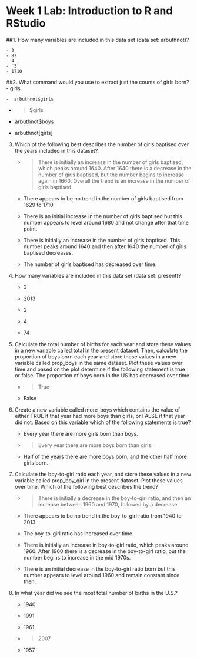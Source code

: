 # Week 1 Lab: Introduction to R and RStudio


##1. How many variables are included in this data set (data set: arbuthnot)?
  
    - 2
    - 82 
    - 4
    - `3`
    - 1710
    

##2. What command would you use to extract just the counts of girls born? 
    -  girls


    -  arbuthnot$girls


   -  >$girls


   -  arbuthnot$boys


   -  arbuthnot[girls]
  
3. Which of the following best describes the number of girls baptised over the years included in this dataset? 



    -  >There is initially an increase in the number of girls baptised, which peaks around 1640. After 1640 there is a decrease in the number of girls baptised, but the number begins to increase again in 1660. Overall the trend is an increase in the number of girls baptised.


    -  There appears to be no trend in the number of girls baptised from 1629 to 1710 


    -  There is an initial increase in the number of girls baptised but this number appears to level around 1680 and not change after that time point.


    -  There is initially an increase in the number of girls baptised. This number peaks around 1640 and then after 1640 the number of girls baptised decreases. 


    -  The number of girls baptised has decreased over time. 


4. How many variables are included in this data set (data set: present)?



    -  3


    -  2013


    -  2


    -  4


    -  74




5. Calculate the total number of births for each year and store these values in a new variable called total in the present dataset. Then, calculate the proportion of boys born each year and store these values in a new variable called prop_boys in the same dataset. Plot these values over time and based on the plot determine if the following statement is true or false: The proportion of boys born in the US has decreased over time.



    -  >True


    -  False


6. Create a new variable called more_boys which contains the value of either TRUE if that year had more boys than girls, or FALSE if that year did not. Based on this variable which of the following statements is true? 


    -  Every year there are more girls born than boys.


    -  >Every year there are more boys born than girls.


    -  Half of the years there are more boys born, and the other half more girls born.


7. Calculate the boy-to-girl ratio each year, and store these values in a new variable called prop_boy_girl in the present dataset. Plot these values over time. Which of the following best describes the trend?


    -  >There is initially a decrease in the boy-to-girl ratio, and then an increase between 1960 and 1970, followed by a decrease.


    -  There appears to be no trend in the boy-to-girl ratio from 1940 to 2013. 


    -  The boy-to-girl ratio has increased over time. 


    -  There is initially an increase in boy-to-girl ratio, which peaks around 1960. After 1960 there is a decrease in the boy-to-girl ratio, but the number begins to increase in the mid 1970s. 


    -  There is an initial decrease in the boy-to-girl ratio born but this number appears to level around 1960 and remain constant since then.

8. In what year did we see the most total number of births in the U.S.? 



    -  1940


    -  1991


    -  1961


    -  >2007


    -  1957
  
